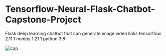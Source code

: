 # Tensorflow-Neural-Flask-Chatbot-Capstone-Project
Flask deep learning chatbot that can generate image video links tensorflow 2.11.1 numpy 1.21.1 python 3.8

![cap](https://github.com/mzidan132/Tensorflow-Neural-Flask-Chatbot-Capstone-Project/assets/136159336/080f3f85-37b6-4813-8007-51d772293bfa)
